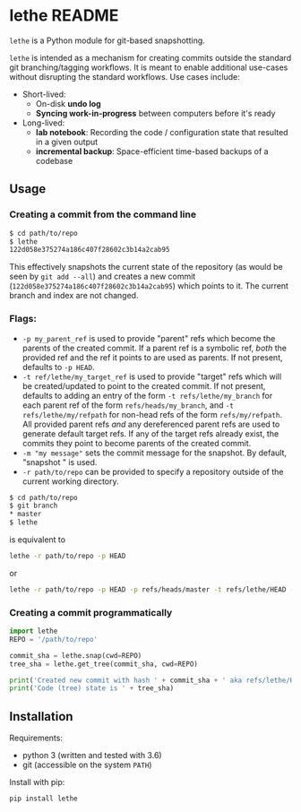 # lethe README

```lethe``` is a Python module for git-based snapshotting.

```lethe``` is intended as a mechanism for creating commits outside 
the standard git branching/tagging workflows. It is meant to enable
additional use-cases without disrupting the standard workflows.
Use cases include:

- Short-lived:
    - On-disk **undo log**
    - **Syncing work-in-progress** between computers before it's ready 
- Long-lived:
    - **lab notebook**: Recording the code / configuration state that resulted in a given output
    - **incremental backup**: Space-efficient time-based backups of a codebase 


## Usage

### Creating a commit from the command line 
```bash
$ cd path/to/repo
$ lethe
122d058e375274a186c407f28602c3b14a2cab95
```
This effectively snapshots the current state of the repository (as would be seen by
```git add --all```) and creates a new commit (```122d058e375274a186c407f28602c3b14a2cab95```)
which points to it. The current branch and index are not changed.

### Flags:
- ```-p my_parent_ref``` is used to provide "parent" refs which become the parents of the created commit.
If a parent ref is a symbolic ref, *both* the provided ref and the ref it points to are used as parents.
If not present, defaults to ```-p HEAD```.
- ```-t ref/lethe/my_target_ref``` is used to provide "target" refs which will be created/updated
to point to the created commit.
If not present, defaults to adding an entry of the form ```-t refs/lethe/my_branch``` for each
parent ref of the form ```refs/heads/my_branch```, and ```-t refs/lethe/my/refpath``` for non-head
refs of the form ```refs/my/refpath```. All provided parent refs *and* any dereferenced parent refs
are used to generate default target refs.
If any of the target refs already exist, the commits they point to become parents of the created commit.
- ```-m "my message"``` sets the commit message for the snapshot. By default, "snapshot <current datetime>" is used. 
- ```-r path/to/repo``` can be provided to specify a repository outside of the current working directory.

```bash
$ cd path/to/repo
$ git branch
* master
$ lethe
```
is equivalent to
```bash
lethe -r path/to/repo -p HEAD
```
or
```bash
lethe -r path/to/repo -p HEAD -p refs/heads/master -t refs/lethe/HEAD -t refs/lethe/master
```

### Creating a commit programmatically
```python
import lethe
REPO = '/path/to/repo'

commit_sha = lethe.snap(cwd=REPO)
tree_sha = lethe.get_tree(commit_sha, cwd=REPO)

print('Created new commit with hash ' + commit_sha + ' aka refs/lethe/HEAD')
print('Code (tree) state is ' + tree_sha)
```


## Installation

Requirements:
* python 3 (written and tested with 3.6)
* git (accessible on the system ```PATH```)

Install with pip:
```bash
pip install lethe 
```
